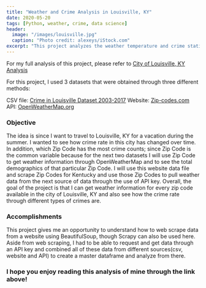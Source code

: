 ```yaml
---
title: "Weather and Crime Analysis in Louisville, KY"
date: 2020-05-20
tags: [Python, weather, crime, data science]
header:
  image: "/images/louisville.jpg"
  caption: "Photo credit: alexeys/iStock.com"
excerpt: "This project analyzes the weather temperature and crime statistics in Louisville, KY"
---
```


For my full analysis of this project, please refer to [City of Louisville, KY Analysis](https://nbviewer.jupyter.org/github/thanhnguyenduong/DSC540_Weather_and_Crime_analysis_in_Louisville-KY/blob/master/Thanh%20Nguyen-Duong%20DSC540%20Milestone%205.ipynb)

For this project, I used 3 datasets that were obtained through three different methods:

CSV file: [Crime in Louisville Dataset 2003-2017](https://www.kaggle.com/jpayne/crime-in-louisville-ky-2003-2017)
Website: [Zip-codes.com](https://www.zip-codes.com/state/ky.asp)
API: [OpenWeatherMap.org](https://openweathermap.org/api)

### Objective
The idea is since I want to travel to Louisville, KY for a vacation during the summer. I wanted to see how crime rate in this city has changed over time. In addition, which Zip Code has the most crime counts; since Zip Code is the common variable because for the next two datasets I will use Zip Code to get weather information through OpenWeatherMap and to see the total demographics of that particular Zip Code. I will use this website data file and scrape Zip Codes for Kentucky and use those Zip Codes to pull weather data from the next source of data through the use of API key. Overall, the goal of the project is that I can get weather information for every zip code available in the city of Louisville, KY and also see how the crime rate through different types of crimes are.

### Accomplishments
This project gives me an opportunity to understand how to web scrape data from a website using BeautifulSoup, though Scrapy can also be used here. Aside from web scraping, I had to be able to request and get data through an API key and combined all of these data from different sources(csv, website and API) to create a master dataframe and analyze from there. 

### I hope you enjoy reading this analysis of mine through the link above!
